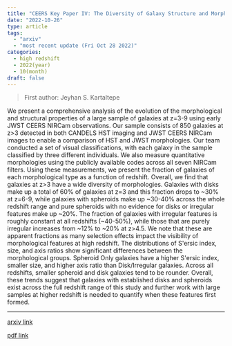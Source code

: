 ```yaml
---
title: "CEERS Key Paper IV: The Diversity of Galaxy Structure and Morphology at z=3-9 with JWST"
date: "2022-10-26"
type: article
tags:
  - "arxiv"
  - "most recent update (Fri Oct 28 2022)"
categories:
  - high redshift
  - 2022(year)
  - 10(month)
draft: false
---
```


> First author: Jeyhan S. Kartaltepe

 We present a comprehensive analysis of the evolution of the morphological and
structural properties of a large sample of galaxies at z=3-9 using early JWST
CEERS NIRCam observations. Our sample consists of 850 galaxies at z>3 detected
in both CANDELS HST imaging and JWST CEERS NIRCam images to enable a comparison
of HST and JWST morphologies. Our team conducted a set of visual
classifications, with each galaxy in the sample classified by three different
individuals. We also measure quantitative morphologies using the publicly
available codes across all seven NIRCam filters. Using these measurements, we
present the fraction of galaxies of each morphological type as a function of
redshift. Overall, we find that galaxies at z>3 have a wide diversity of
morphologies. Galaxies with disks make up a total of 60\% of galaxies at z=3
and this fraction drops to ~30% at z=6-9, while galaxies with spheroids make up
~30-40% across the whole redshift range and pure spheroids with no evidence for
disks or irregular features make up ~20%. The fraction of galaxies with
irregular features is roughly constant at all redshifts (~40-50%), while those
that are purely irregular increases from ~12% to ~20% at z>4.5. We note that
these are apparent fractions as many selection effects impact the visibility of
morphological features at high redshift. The distributions of S\'ersic index,
size, and axis ratios show significant differences between the morphological
groups. Spheroid Only galaxies have a higher S\'ersic index, smaller size, and
higher axis ratio than Disk/Irregular galaxies. Across all redshifts, smaller
spheroid and disk galaxies tend to be rounder. Overall, these trends suggest
that galaxies with established disks and spheroids exist across the full
redshift range of this study and further work with large samples at higher
redshift is needed to quantify when these features first formed.

---
[arxiv link](http://arxiv.org/abs/2210.14713v1)

[pdf link](http://arxiv.org/pdf/2210.14713v1)